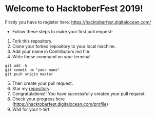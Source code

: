# Welcome to HacktoberFest 2019!

Firstly you have to register here: https://hacktoberfest.digitalocean.com/

- Follow these steps to make your first pull request-

1. Fork this repository.
2. Clone your forked repository to your local machine.
3. Add your name in Contributors.md file.
4. Write these command on your terminal-

```
git add -A
git commit -m "your name"
git push origin master
```

5. Then create your pull request.
6. Star my [repository](https://github.com/HrithikMittal/Hacktoberfest2k19/).
7. Congratulations!! You have successfully created your pull request.
8. Check your progress here (https://hacktoberfest.digitalocean.com/profile)
9. Wait for your t-hirt.
